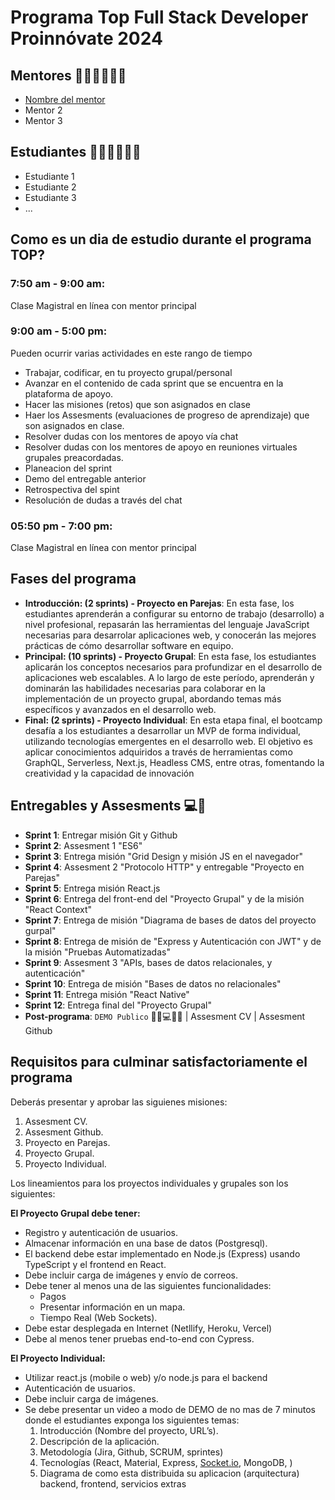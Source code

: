 # Programa Top Full Stack Developer Proinnóvate 2024

## Mentores 👩🏻‍🏫👨🏼‍🏫

- [Nombre del mentor](profiles/mentor-principal.md)
- Mentor 2
- Mentor 3

## Estudiantes 👩🏻‍💻🧑🏼‍💻

- Estudiante 1
- Estudiante 2
- Estudiante 3
- ...

## Como es un dia de estudio durante el programa TOP?

### 7:50 am - 9:00 am:

Clase Magistral en línea con mentor principal

### 9:00 am - 5:00 pm:

Pueden ocurrir varias actividades en este rango de tiempo

- Trabajar, codificar, en tu proyecto grupal/personal
- Avanzar en el contenido de cada sprint que se encuentra en la plataforma de apoyo.
- Hacer las misiones (retos) que son asignados en clase
- Haer los Assesments (evaluaciones de progreso de aprendizaje) que son asignados en clase.
- Resolver dudas con los mentores de apoyo vía chat
- Resolver dudas con los mentores de apoyo en reuniones virtuales grupales preacordadas.
- Planeacion del sprint
- Demo del entregable anterior
- Retrospectiva del spint
- Resolución de dudas a través del chat

### 05:50 pm - 7:00 pm:

Clase Magistral en línea con mentor principal

## Fases del programa

- **Introducción: (2 sprints) - Proyecto en Parejas**: En esta fase, los estudiantes aprenderán a configurar su entorno de trabajo (desarrollo) a nivel profesional, repasarán las herramientas del lenguaje JavaScript necesarias para desarrolar aplicaciones web, y conocerán las mejores prácticas de cómo desarrollar software en equipo.
- **Principal: (10 sprints) - Proyecto Grupal**: En esta fase, los estudiantes aplicarán los conceptos necesarios para profundizar en el desarrollo de aplicaciones web escalables. A lo largo de este período, aprenderán y dominarán las habilidades necesarias para colaborar en la implementación de un proyecto grupal, abordando temas más específicos y avanzados en el desarrollo web.
- **Final: (2 sprints) - Proyecto Individual**: En esta etapa final, el bootcamp desafía a los estudiantes a desarrollar un MVP de forma individual, utilizando tecnologías emergentes en el desarrollo web. El objetivo es aplicar conocimientos adquiridos a través de herramientas como GraphQL, Serverless, Next.js, Headless CMS, entre otras, fomentando la creatividad y la capacidad de innovación

## Entregables y Assesments 💻🤝

- **Sprint 1**: Entregar misión Git y Github
- **Sprint 2**: Assesment 1 "ES6"
- **Sprint 3**: Entrega misión "Grid Design y misión JS en el navegador"
- **Sprint 4**: Assesment 2 "Protocolo HTTP" y entregable "Proyecto en Parejas"
- **Sprint 5**: Entrega misión React.js
- **Sprint 6**: Entrega del front-end del "Proyecto Grupal" y de la misión "React Context"
- **Sprint 7**: Entrega de misión "Diagrama de bases de datos del proyecto gurpal"
- **Sprint 8**: Entrega de misión de "Express y Autenticación con JWT" y de la misión "Pruebas Automatizadas"
- **Sprint 9**: Assesment 3 "APIs, bases de datos relacionales, y autenticación"
- **Sprint 10**: Entrega de misión "Bases de datos no relacionales"
- **Sprint 11**: Entrega misión "React Native"
- **Sprint 12**: Entrega final del "Proyecto Grupal"
- **Post-programa**: `DEMO Publico` 🎊🎉💻🎊🎉 | Assesment CV | Assesment Github

## Requisitos para culminar satisfactoriamente el programa

Deberás presentar y aprobar las siguienes misiones:

1. Assesment CV.
2. Assesment Github.
3. Proyecto en Parejas.
4. Proyecto Grupal.
5. Proyecto Individual.

Los lineamientos para los proyectos individuales y grupales son los siguientes:

**El Proyecto Grupal debe tener:**

- Registro y autenticación de usuarios.
- Almacenar información en una base de datos (Postgresql).
- El backend debe estar implementado en Node.js (Express) usando TypeScript y el frontend en React.
- Debe incluir carga de imágenes y envío de correos.
- Debe tener al menos una de las siguientes funcionalidades:
  - Pagos
  - Presentar información en un mapa.
  - Tiempo Real (Web Sockets).
- Debe estar desplegada en Internet (Netllify, Heroku, Vercel)
- Debe al menos tener pruebas end-to-end con Cypress.

**El Proyecto Individual:**

- Utilizar react.js (mobile o web) y/o node.js para el backend
- Autenticación de usuarios.
- Debe incluir carga de imágenes.
- Se debe presentar un video a modo de DEMO de no mas de 7 minutos donde el estudiantes exponga los siguientes temas:
  1. Introducción (Nombre del proyecto, URL’s).
  2. Descripción de la aplicación.
  3. Metodología (Jira, Github, SCRUM, sprintes)
  4. Tecnologías (React, Material, Express, [Socket.io](http://socket.io/), MongoDB, )
  5. Diagrama de como esta distribuida su aplicacion (arquitectura) backend, frontend, servicios extras
